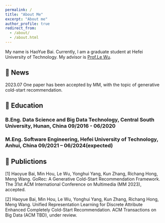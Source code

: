 ```yaml
---
permalink: /
title: "About Me"
excerpt: "About me"
author_profile: true
redirect_from: 
  - /about/
  - /about.html
---
```


My name is HaoYue Bai. Currently, I am a graduate student at Hefei University of Technology. My advisor is [Prof.Le Wu](https://le-wu.com/).

## 📰 News
2023.07 One paper has been accepted by MM, with the topic of generative cold-start recommendation.

## 📖 Education
### B.Eng. Data Science and Big Data Technology, Central South University, Hunan, China    		09/2016 - 06/2020
### M.Eng. Software Engineering, Hefei University of Technology, Anhui, China					        09/2021 – 06/2024(expected)  


## 📃 Publictions
[1] Haoyue Bai, Min Hou, Le Wu, Yonghui Yang, Kun Zhang, Richang Hong, Meng Wang. GoRec: A Generative Cold-Start Recommendation Framework. The 31st ACM International Conference on Multimedia (MM 2023), accepted.

[2] Haoyue Bai, Min Hou, Le Wu, Yonghui Yang, Kun Zhang, Richang Hong, Meng Wang. Unified Representation Learning for Discrete Attribute Enhanced Completely Cold-Start Recommendation. ACM Transactions on Big Data (ACM TBD), under review.

